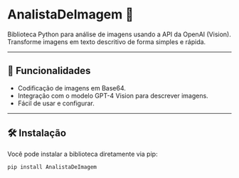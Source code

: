 # AnalistaDeImagem 📸  
Biblioteca Python para análise de imagens usando a API da OpenAI (Vision).  
Transforme imagens em texto descritivo de forma simples e rápida.  

---

## 🚀 Funcionalidades  
- Codificação de imagens em Base64.  
- Integração com o modelo GPT-4 Vision para descrever imagens.  
- Fácil de usar e configurar.  

---

## 🛠️ Instalação  

Você pode instalar a biblioteca diretamente via pip:  

```bash
pip install AnalistaDeImagem



